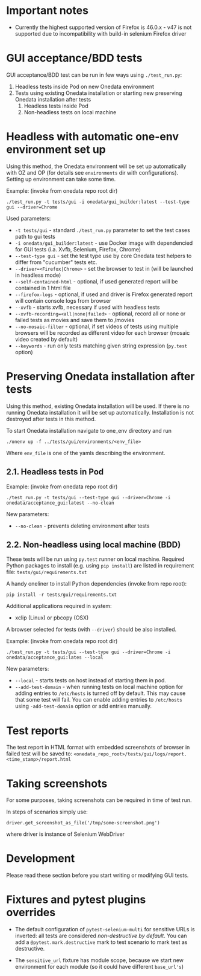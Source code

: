 Important notes
===============

- Currently the highest supported version of Firefox is 46.0.x - v47 is not supported due to incompatibility
with build-in selenium Firefox driver



GUI acceptance/BDD tests
========================

GUI acceptance/BDD test can be run in few ways using ``./test_run.py``:
 1. Headless tests inside Pod on new Onedata environment
 2. Tests using existing Onedata installation or starting new preserving Onedata installation after tests 
    1. Headless tests inside Pod
    2. Non-headless tests on local machine


Headless with automatic one-env environment set up
=====================================================

Using this method, the Onedata environment will be set up automatically with OZ and OP (for details see ``environments``
dir with configurations). Setting up environment can take some time.

Example: (invoke from onedata repo root dir)
```
./test_run.py -t tests/gui -i onedata/gui_builder:latest --test-type gui --driver=Chrome
```

Used parameters:

* ``-t tests/gui`` - standard ``./test_run.py`` parameter to set the test cases path to gui tests
* ``-i onedata/gui_builder:latest`` - use Docker image with dependencied for GUI tests (i.a. Xvfb, Selenium, Firefox, Chrome)
* ``--test-type gui`` - set the test type use by core Onedata test helpers to differ from "cucumber" tests etc.
* ``--driver=<Firefox|Chrome>`` - set the browser to test in (will be launched in headless mode)
* ``--self-contained-html`` - optional, if used generated report will be contained in 1 html file
* ``--firefox-logs`` - optional, if used and driver is Firefox generated report will contain console logs from browser
* ``--xvfb`` - starts xvfb, necessary if used with headless tests
* ``--xvfb-recording=<all|none|failed>`` - optional, record all or none or failed tests as movies and save them to <logdir>/movies
* ``--no-mosaic-filter`` - optional, if set videos of tests using multiple browsers will be recorded as different video for each browser (mosaic video created by default) 
* ``--keywords`` - run only tests matching given string expression (``py.test`` option)


Preserving Onedata installation after tests
=====================================================

Using this method, existing Onedata installation will be used. If there is no running Onedata installation it will be 
set up automatically. Installation is not destroyed after tests in this method.

To start Onedata installation navigate to one_env directory and run
 ```
 ./onenv up -f ../tests/gui/environments/<env_file>
 ```
Where ``env_file`` is one of the yamls describing the environment.

2.1. Headless tests in Pod
-----------------------------------------------------

Example: (invoke from onedata repo root dir)
```
./test_run.py -t tests/gui --test-type gui --driver=Chrome -i onedata/acceptance_gui:latest --no-clean
```

New parameters:

* ``--no-clean`` - prevents deleting environment after tests

2.2. Non-headless using local machine (BDD)
-----------------------------------------------------

These tests will be run using ``py.test`` runner on local machine.
Required Python packages to install (e.g. using ``pip install``) are listed
in requirement file: `tests/gui/requirements.txt`

A handy oneliner to install Python dependencies (invoke from repo root):
```
pip install -r tests/gui/requirements.txt
```

Additional applications required in system:

* xclip (Linux) or pbcopy (OSX)

A browser selected for tests (with ``--driver``) should be also installed.

Example: (invoke from onedata repo root dir)
```
./test_run.py -t tests/gui --test-type gui --driver=Chrome -i onedata/acceptance_gui:lates --local
```

New parameters:

* ``--local`` - starts tests on host instead of starting them in pod.
* ``--add-test-domain`` - when running tests on local machine option for adding entries to ``/etc/hosts`` is turned off by default. This may
cause that some test will fail. You can enable adding entries to ``/etc/hosts`` using ``-add-test-domain`` option or add entries manually.


Test reports
============

The test report in HTML format with embedded screenshots of browser in failed test will be saved to:
``<onedata_repo_root>/tests/gui/logs/report.<time_stamp>/report.html``


Taking screenshots
==================

For some purposes, taking screenshots can be required in time of test run.

In steps of scenarios simply use:
```
driver.get_screenshot_as_file('/tmp/some-screenshot.png')
```
where driver is instance of Selenium WebDriver

Development
===========

Please read these section before you start writing or modifying GUI tests.

Fixtures and pytest plugins overrides
=====================================

* The default configuration of ``pytest-selenium-multi`` for sensitive URLs is inverted:
all tests are considered *non-destructive by default*.
You can add a ``@pytest.mark.destructive`` mark to test scenario to mark test as destructive.

* The ``sensitive_url`` fixture has module scope, because we start new environment for each module
(so it could have different ``base_url's``)
